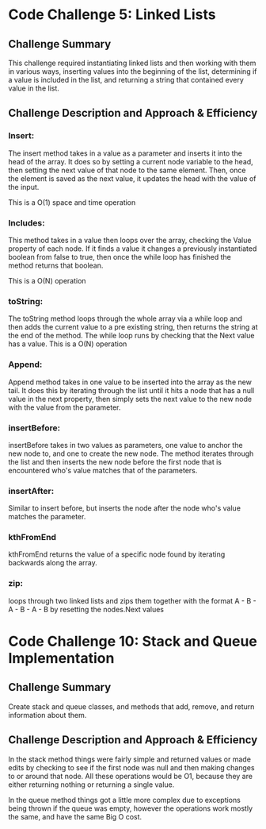 # Code Challenge 5: Linked Lists

## Challenge Summary
This challenge required instantiating linked lists and then working with them in various ways, inserting values into the beginning of the list, determining if a value is included in the list, and returning a string that contained every value in the list.

## Challenge Description and Approach & Efficiency

### Insert:
The insert method takes in a value as a parameter and inserts it into the head of the array. It does so by setting a current node variable to the head, then setting the next value of that node to the same element. Then, once the element is saved as the next value, it updates the head with the value of the input.

This is a O(1) space and time operation

### Includes:
This method takes in a value then loops over the array, checking the Value property of each node. If it finds a value it changes a previously instantiated boolean from false to true, then once the while loop has finished the method returns that boolean.

This is a O(N) operation

### toString:
The toString method loops through the whole array via a while loop and then adds the current value to a pre existing string, then returns the string at the end of the method. The while loop runs by checking that the Next value has a value.
This is a O(N) operation

### Append:
Append method takes in one value to be inserted into the array as the new tail. It does this by iterating through the list until it hits a node that has a null value in the next property, then simply sets the next value to the new node with the value from the parameter.

### insertBefore:
insertBefore takes in two values as parameters, one value to anchor the new node to, and one to create the new node. The method iterates through the list and then inserts the new node before the first node that is encountered who's value matches that of the parameters.

### insertAfter:
Similar to insert before, but inserts the node after the node who's value matches the parameter.

### kthFromEnd
kthFromEnd returns the value of a specific node found by iterating backwards along the array.

### zip:
loops through two linked lists and zips them together with the format A - B - A - B - A - B by resetting the nodes.Next values

# Code Challenge 10: Stack and Queue Implementation

## Challenge Summary
Create stack and queue classes, and methods that add, remove, and return information about them. 

## Challenge Description and Approach & Efficiency
In the stack method things were fairly simple and returned values or made edits by checking to see if the first node was null and then making changes to or around that node. All these operations would be O1, because they are either returning nothing or returning a single value.

In the queue method things got a little more complex due to exceptions being thrown if the queue was empty, however the operations work mostly the same, and have the same Big O cost.
